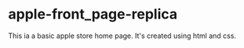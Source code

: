 # apple-front_page-replica

This ia a basic apple store home page.
It's created using html and css.

